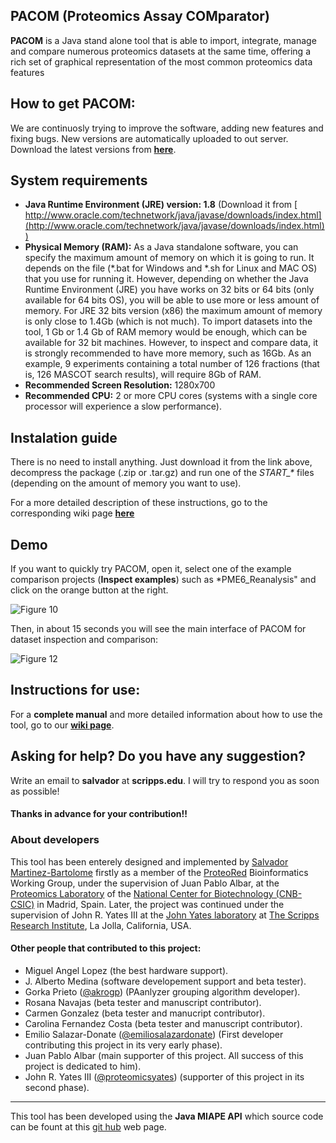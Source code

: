 ## PACOM (Proteomics Assay COMparator)
**PACOM** is a Java stand alone tool that is able to import, integrate, manage and compare numerous proteomics datasets at the same time, offering a rich set of graphical representation of the most common proteomics data features

## How to get PACOM:
We are continuosly trying to improve the software, adding new features and fixing bugs. New versions are automatically uploaded to out server.  
Download the latest versions from **[here](http://sealion.scripps.edu/PACom/)**.

## System requirements
 - **Java Runtime Environment (JRE) version: 1.8** (Download it from [ http://www.oracle.com/technetwork/java/javase/downloads/index.html](http://www.oracle.com/technetwork/java/javase/downloads/index.html))  
 - **Physical Memory (RAM):** As a Java standalone software, you can specify the maximum amount of memory on which it is going to run. It depends on the file (*.bat for Windows and *.sh for Linux and MAC OS) that you use for running it. However, depending on whether the Java Runtime Environment (JRE) you have works on 32 bits or 64 bits (only available for 64 bits OS), you will be able to use more or less amount of memory. For JRE 32 bits version (x86) the maximum amount of memory is only close to 1.4Gb (which is not much).
To import datasets into the tool, 1 Gb or 1.4 Gb of RAM memory would be enough, which can be available for 32 bit machines. However, to inspect and compare data, it is strongly recommended to have more memory, such as 16Gb. 
As an example, 9 experiments containing a total number of 126 fractions (that is, 126 MASCOT search results), will require 8Gb of RAM.
 - **Recommended Screen Resolution:** 1280x700
 - **Recommended CPU:** 2 or more CPU cores (systems with a single core processor will experience a slow performance).

## Instalation guide
There is no need to install anything. Just download it from the link above, decompress the package (.zip or .tar.gz) and run one of the *START_\** files (depending on the amount of memory you want to use).
  
For a more detailed description of these instructions, go to the corresponding wiki page **[here](https://github.com/smdb21/PACOM/wiki/How-to-start#installation)**

## Demo
If you want to quickly try PACOM, open it, select one of the example comparison projects (**Inspect examples**) such as *PME6_Reanalysis" and click on the orange button at the right.
  
![Figure 10](https://raw.githubusercontent.com/wiki/smdb21/PACOM/img/inspection/Picture10.png) 

 Then, in about 15 seconds you will see the main interface of PACOM for dataset inspection and comparison:
 
 ![Figure 12](https://raw.githubusercontent.com/wiki/smdb21/PACOM/img/comparison/Picture12.png) 

## Instructions for use:
For a **complete manual** and more detailed information about how to use the tool, go to our [**wiki page**](https://github.com/smdb21/PACOM/wiki).

## Asking for help? Do you have any suggestion?
Write an email to **salvador** at **scripps.edu**. I will try to respond you as soon as possible! 
#### Thanks in advance for your contribution!!
   
### About developers
This tool has been enterely designed and implemented by [Salvador Martinez-Bartolome](https://www.ncbi.nlm.nih.gov/pubmed/?term=Martinez-Bartolome+S) firstly as a member of the [ProteoRed](http://www.proteored.org) Bioinformatics Working Group, under the supervision of Juan Pablo Albar, at the [Proteomics Laboratory](http://proteo.cnb.csic.es/proteomica/) of the [National Center for Biotechnology (CNB-CSIC)](http://www.cnb.csic.es) in Madrid, Spain. Later, the project was continued under the supervision of John R. Yates III at the [John Yates laboratory](http://www.scripps.edu/yates) at [The Scripps Research Institute](http://www.scripps.edu), La Jolla, California, USA.

#### Other people that contributed to this project:
- Miguel Angel Lopez (the best hardware support).
- J. Alberto Medina (software developement support and beta tester).
- Gorka Prieto ([@akrogp](https://github.com/akrogp)) (PAanlyzer grouping algorithm developer).
- Rosana Navajas (beta tester and manuscript contributor).
- Carmen Gonzalez (beta tester and manucript contributor).
- Carolina Fernandez Costa (beta tester and manuscript contributor).
- Emilio Salazar-Donate ([@emiliosalazardonate](https://github.com/emiliosalazardonate)) (First developer contributing this project in its very early phase).
- Juan Pablo Albar (main supporter of this project. All success of this project is dedicated to him).
- John R. Yates III ([@proteomicsyates](https://github.com/proteomicsyates)) (supporter of this project in its second phase). 
---
This tool has been developed using the **Java MIAPE API** which source code can be fount at this [git hub](https://github.com/smdb21/java-miape-api) web page.
